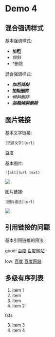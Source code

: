# Demo 4

## 混合强调样式

基本强调样式:

- **加粗**
- *倾斜*
- *删除

混合强调样式:

- ***加粗倾斜***
- **~~加粗删除~~**
- *~~倾斜删除~~*
- ***~~加粗倾斜删除~~***

## 图片链接

基本文字链接:

	[链接文字](url)
	
[百度](http://www.baidu.com)

基本图片:
	
	![alt](url text)
	
![](https://www.baidu.com/img/bd_logo1.png?where=super)

图片链接:

	[图片语法](url)
	
[![][baidu_logo]][baidu]


## 引用链接的问题

基本引用链接的用法:

good:
[百度][baidu]
[百度网站][baidu]

low:
[百度]
[百度网站]

## 多级有序列表

1. item 1  
  1. item 
  2. item 
2. item 2  

  fsfs

3. item 3
4. item 4

<!-- 以下是本文中的链接 -->
[baidu]:http://www.baidu.com
[baidu_logo]: https://www.baidu.com/img/bd_logo1.png?where=super
[百度]: http://www.baidu.com
[百度网站]: http://www.baidu.com






